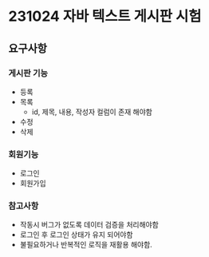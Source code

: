 # 231024 자바 텍스트 게시판 시험

## 요구사항

### 게시판 기능
- 등록
- 목록
  - id, 제목, 내용, 작성자 컬럼이 존재 해야함   
- 수정
- 삭제

### 회원기능
- 로그인
- 회원가입

### 참고사항
- 작동시 버그가 없도록 데이터 검증을 처리해야함
- 로그인 후 로그인 상태가 유지 되어야함
- 불필요하거나 반복적인 로직을 재활용 해야함.
